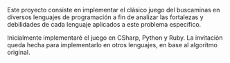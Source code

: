 Este proyecto consiste en implementar el clásico juego del buscaminas en diversos lenguajes de programación a fin de analizar las fortalezas y debilidades de cada lenguaje aplicados a este problema específico.

Inicialmente implementaré el juego en CSharp, Python y Ruby. La invitación queda hecha para implementarlo en otros lenguajes, en base al algoritmo original.